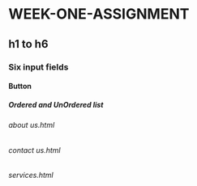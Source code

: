 # WEEK-ONE-ASSIGNMENT
## h1 to h6
### Six input fields
#### Button
##### Ordered and UnOrdered list
###### about us.html
###### contact us.html
###### services.html
